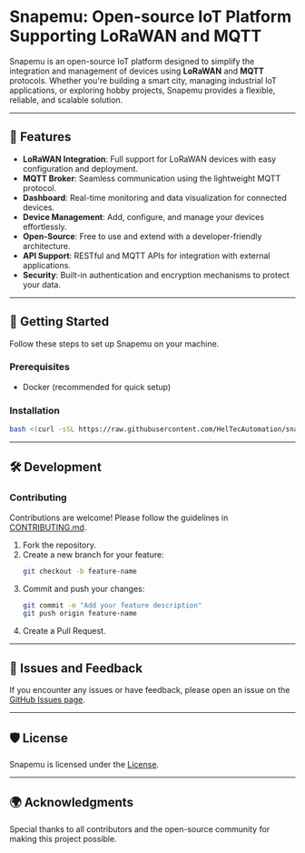 # Snapemu: Open-source IoT Platform Supporting LoRaWAN and MQTT

Snapemu is an open-source IoT platform designed to simplify the integration and management of devices using **LoRaWAN** and **MQTT** protocols. Whether you're building a smart city, managing industrial IoT applications, or exploring hobby projects, Snapemu provides a flexible, reliable, and scalable solution.

---

## 🌟 Features

- **LoRaWAN Integration**: Full support for LoRaWAN devices with easy configuration and deployment.
- **MQTT Broker**: Seamless communication using the lightweight MQTT protocol.
- **Dashboard**: Real-time monitoring and data visualization for connected devices.
- **Device Management**: Add, configure, and manage your devices effortlessly.
- **Open-Source**: Free to use and extend with a developer-friendly architecture.
- **API Support**: RESTful and MQTT APIs for integration with external applications.
- **Security**: Built-in authentication and encryption mechanisms to protect your data.

---

## 🚀 Getting Started

Follow these steps to set up Snapemu on your machine.

### Prerequisites

- Docker (recommended for quick setup)

### Installation

   ```bash
   bash <(curl -sSL https://raw.githubusercontent.com/HelTecAutomation/snapemu/main/install.sh)
   ```
---

## 🛠️ Development

### Contributing
Contributions are welcome! Please follow the guidelines in [CONTRIBUTING.md](CONTRIBUTING.md).

1. Fork the repository.
2. Create a new branch for your feature:
   ```bash
   git checkout -b feature-name
   ```
3. Commit and push your changes:
   ```bash
   git commit -m "Add your feature description"
   git push origin feature-name
   ```
4. Create a Pull Request.

---

## 🐛 Issues and Feedback

If you encounter any issues or have feedback, please open an issue on the [GitHub Issues page](https://github.com/yourusername/Snapemu/issues).

---

## 🛡️ License

Snapemu is licensed under the [License](LICENSE).

---

## 🌍 Acknowledgments

Special thanks to all contributors and the open-source community for making this project possible.

